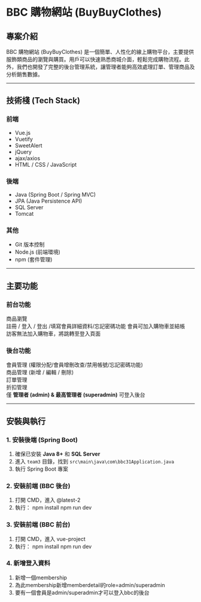 # BBC 購物網站 (BuyBuyClothes)

## 專案介紹
BBC 購物網站 (BuyBuyClothes) 是一個簡單、人性化的線上購物平台，主要提供服飾類商品的瀏覽與購買。用戶可以快速熟悉商城介面，輕鬆完成購物流程。此外，我們也開發了完整的後台管理系統，讓管理者能夠高效處理訂單、管理商品及分析銷售數據。

---

## 技術棧 (Tech Stack)
### **前端**
- Vue.js
- Vuetify
- SweetAlert
- jQuery
- ajax/axios
- HTML / CSS / JavaScript

### **後端**
- Java (Spring Boot / Spring MVC)
- JPA (Java Persistence API)
- SQL Server
- Tomcat

### **其他**
- Git 版本控制
- Node.js (前端環境)
- npm (套件管理)

---

## 主要功能
### **前台功能**
商品瀏覽  
註冊 / 登入 / 登出 /填寫會員詳細資料/忘記密碼功能
會員可加入購物車並結帳  
訪客無法加入購物車，將跳轉至登入頁面  

### **後台功能**
 會員管理 (權限分配/會員增刪改查/禁用帳號/忘記密碼功能)  
 商品管理 (新增 / 編輯 / 刪除)  
 訂單管理  
 折扣管理  
 僅 **管理者 (admin) & 最高管理者 (superadmin)** 可登入後台  

---

##  安裝與執行
### **1. 安裝後端 (Spring Boot)**
1. 確保已安裝 **Java 8+** 和 **SQL Server**
2. 進入 `team3` 目錄，找到 `src\main\java\com\bbc31Application.java`
3. 執行 Spring Boot 專案

### **2. 安裝前端 (BBC 後台)**
1. 打開 CMD，進入 @latest-2
2. 執行：
   npm install
   npm run dev
### **3. 安裝前端 (BBC 前台)**
1. 打開 CMD，進入 vue-project
2. 執行：
   npm install
   npm run dev
### **4. 新增登入資料**
1. 新增一個membership
2. 為此membership新增memberdetail的role=admin/superadmin
3. 要有一個會員是admin/superadmin才可以登入bbc的後台
